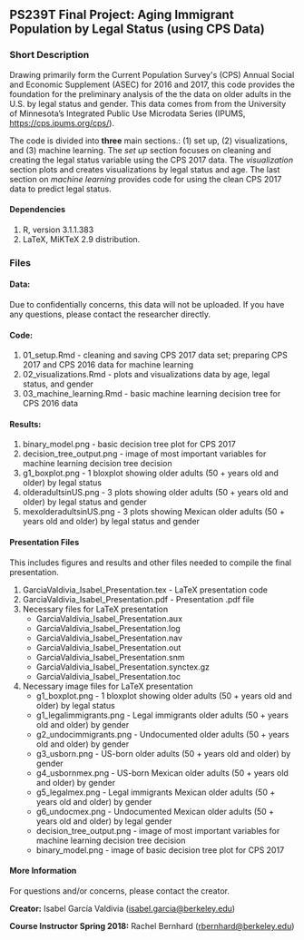 ## PS239T Final Project: Aging Immigrant Population by Legal Status (using CPS Data)

### Short Description

Drawing primarily form the Current Population Survey's (CPS) Annual Social and Economic Supplement (ASEC) for 2016 and 2017, this code provides the foundation for the preliminary analysis of the the data on older adults in the U.S. by legal status and gender. This data comes from from the University of Minnesota’s Integrated Public Use Microdata Series (IPUMS, https://cps.ipums.org/cps/).

The code is divided into **three** main sections.: (1) set up, (2) visualizations, and (3) machine learning. The *set up* section focuses on cleaning and creating the legal status variable using the CPS 2017 data. The *visualization* section plots and creates visualizations by legal status and age. The last section on *machine learning* provides code for using the clean CPS 2017 data to predict legal status.

#### Dependencies
  1. R, version 3.1.1.383
  2. LaTeX, MiKTeX 2.9 distribution.

### Files

#### Data:

Due to confidentially concerns, this data will not be uploaded. If you have any questions, please contact the researcher directly.

#### Code: 
  1. 01_setup.Rmd - cleaning and saving CPS 2017 data set; preparing CPS 2017 and CPS 2016 data for machine learning
  2. 02_visualizations.Rmd - plots and visualizations data by age, legal status, and gender
  3. 03_machine_learning.Rmd - basic machine learning decision tree for CPS 2016 data

#### Results: 
  1. binary_model.png - basic decision tree plot for CPS 2017
  2. decision_tree_output.png - image of most important variables for machine learning decision tree decision 
  3. g1_boxplot.png - 1 bloxplot showing older adults (50 + years old and older) by legal status
  4. olderadultsinUS.png - 3 plots showing older adults (50 + years old and older) by legal status and gender
  5. mexolderadultsinUS.png - 3 plots showing Mexican older adults (50 + years old and older) by legal status and gender

#### Presentation Files
This includes figures and results and other files needed to compile the final presentation.
  1. GarciaValdivia_Isabel_Presentation.tex - LaTeX presentation code
  2. GarciaValdivia_Isabel_Presentation.pdf - Presentation .pdf file
  3. Necessary files for LaTeX presentation
      * GarciaValdivia_Isabel_Presentation.aux
      * GarciaValdivia_Isabel_Presentation.log
      * GarciaValdivia_Isabel_Presentation.nav
      * GarciaValdivia_Isabel_Presentation.out
      * GarciaValdivia_Isabel_Presentation.snm
      * GarciaValdivia_Isabel_Presentation.synctex.gz
      * GarciaValdivia_Isabel_Presentation.toc
  4. Necessary image files for LaTeX presentation
      * g1_boxplot.png - 1 bloxplot showing older adults (50 + years old and older) by legal status
      * g1_legalimmigrants.png - Legal immigrants older adults (50 + years old and older) by gender
      * g2_undocimmigrants.png - Undocumented older adults (50 + years old and older) by gender
      * g3_usborn.png - US-born older adults (50 + years old and older) by gender
      * g4_usbornmex.png - US-born Mexican older adults (50 + years old and older) by gender
      * g5_legalmex.png - Legal immigrants Mexican older adults (50 + years old and older) by gender
      * g6_undocmex.png - Undocumented Mexican older adults (50 + years old and older) by legal gender
      * decision_tree_output.png - image of most important variables for machine learning decision tree decision
      * binary_model.png - image of basic decision tree plot for CPS 2017

#### **More Information**
For questions and/or concerns, please contact the creator.

**Creator:** Isabel García Valdivia (isabel.garcia@berkeley.edu)

**Course Instructor Spring 2018:** Rachel Bernhard (rbernhard@berkeley.edu)